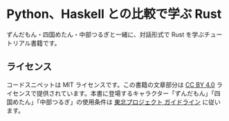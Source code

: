 Python、Haskell との比較で学ぶ Rust
===================================

ずんだもん・四国めたん・中部つるぎと一緒に、対話形式で Rust を学ぶチュートリアル書籍です。

## ライセンス

コードスニペットは MIT ライセンスです。この書籍の文章部分は [CC BY 4.0](https://creativecommons.org/licenses/by/4.0/) ライセンスで提供されています。本書に登場するキャラクター「ずんだもん」「四国めたん」「中部つるぎ」の使用条件は [東北プロジェクト ガイドライン](https://zunko.jp/guideline.html) に従います。
